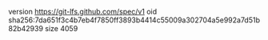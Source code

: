 version https://git-lfs.github.com/spec/v1
oid sha256:7da651f3c4b7eb4f7850ff3893b4414c55009a302704a5e992a7d51b82b42939
size 4059
